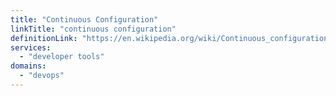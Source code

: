 ```yaml
---
title: "Continuous Configuration"
linkTitle: "continuous configuration"
definitionLink: "https://en.wikipedia.org/wiki/Continuous_configuration_automation"
services:
  - "developer tools"
domains:
  - "devops"
---
```

